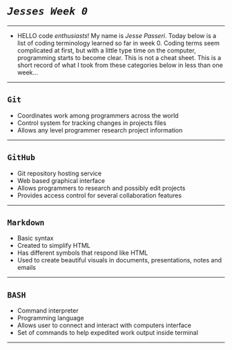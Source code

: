 # *`Jesses Week 0`*

---

* HELLO code _enthusiasts_! My name is _Jesse Passeri_. Today below is a list of coding terminology learned so far in week 0. Coding terms seem complicated at first, but with a little type time on the computer, programming starts to become clear. This is not a cheat sheet. This is a short record of what I took from these categories below in less than one week...

---

## `Git`

* Coordinates work among programmers across the world
* Control system for tracking changes in projects files
* Allows any level programmer research project information

---

## `GitHub`

* Git repository hosting service
* Web based graphical interface
* Allows programmers to research and possibly edit projects
* Provides access control for several collaboration features

---

## `Markdown`

* Basic syntax
* Created to simplify HTML
* Has different symbols that respond like HTML
* Used to create beautiful visuals in documents, presentations, notes and emails

---

## `BASH`

* Command interpreter
* Programming language
* Allows user to connect and interact with computers interface
* Set of commands to help expedited work output inside terminal

---
